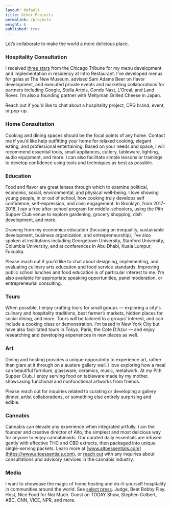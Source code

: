 ```yaml
---
layout: default
title: Other Projects
permalink: /projects
weight: 6
published: true
---
```



Let’s collaborate to make the world a more delicious place.


### Hospitality Consultation
I received [three stars](https://www.chicagotribune.com/dining/ct-review-intro-jonah-reider-food-0928-20160924-column.html) from the Chicago Tribune for my menu development and implementation in residency at Intro Restaurant. I’ve developed menus for galas at The New Museum, advised Sam Adams Beer on flavor development, and executed private events and marketing collaborations for partners including Google, Stella Artois, Conde Nast, L’Oreal, and Land Rover. I’m also a founding partner with Meltyman Grilled Cheese in Japan.

Reach out if you'd like to chat about a hospitality project, CPG brand, event, or pop-up.


### Home Consultation
Cooking and dining spaces should be the focal points of any home. Contact me if you’d like help outfitting your home for relaxed cooking, elegant eating, and professional entertaining. Based on your needs and space, I will recommend essential tools, small appliances, cutlery, tableware, lighting, audio equipment, and more. I can also facilitate simple lessons or trainings to develop confidence using tools and techniques as best as possible.


### Education
Food and flavor are great lenses through which to examine political, economic, social, environmental, and physical well-being. I love showing young people, in or out of school, how cooking truly develops self confidence, self-expression, and civic engagement. In Brooklyn, from 2017-2018, I ran a free after-school program for middle-schoolers, using the Pith Supper Club venue to explore gardening, grocery shopping, dish development, and more.

Drawing from my economics education (focusing on inequality, sustainable development, business organization, and entrepreneurship), I’ve also spoken at institutions including Georgetown University, Stanford University, Columbia University, and at conferences in Abu Dhabi, Kuala Lumpur, Fukuoka. 

Please reach out if you'd like to chat about designing, implementing, and evaluating culinary arts education and food service standards. Improving public school lunches and food education is of particular interest to me. I'm also available for appropriate speaking opportunities, panel moderation, or entrepreneurial consulting.


### Tours
When possible, I enjoy crafting tours for small groups — exploring a city's culinary and hospitality traditions, best farmer’s markets, hidden places for social dining, and more. Tours will be  tailored to a groups’ interest, and can include a cooking class or demonstration. I'm based in New York City but have also facilitated tours in Tokyo, Paris, the Cote D'Azur — and enjoy researching and developing experiences in new places as well. 


### Art
Dining and hosting provides a unique opporutnity to experience art, rather than glare at it through on a austere gallery wall. I love exploring how a meal can beautiful furniture, glassware, ceramics, music, metalwork. At my Pith Supper Club, I enjoy serving food on tableware made by my mother, showcasing functional and nonfunctional artworks from friends.

Please reach out for inquiries related to curating or developing a gallery dinner, artist collaborations, or something else entirely surprising and edible.


### Cannabis
Cannabis can elevate any experience when integrated artfully. I am the founder and creative director of Alto, the simplest and most delicious way for anyone to enjoy cannabinoids. Our curated daily essentials are infused gently with effective THC and CBD extracts, then packaged into unique single-serving packets. Learn more at [www.altoessentials.com](https://www.altoessentials.com), or [reach out](mailto:inquiries@pith.space) with any inquiries about consultations and advisory services in the cannabis industry.




### Media
I want to showcase the magic of home hosting and do-it-yourself hospitality in communities around the world. See [select press](https://amja.github.io/#select-press). Judge, Beat Bobby Flay. Host, Nice Food for Not Much. Guest on TODAY Show, Stephen Colbert, ABC, CNN, VICE, NPR, and more.
